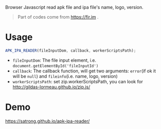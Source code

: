 Browser Javascript read apk file and ipa file's name, logo, version.

> Part of codes come from https://fir.im .

# Usage
```js
APK_IPA_READER(fileInputDom, callback, workerScriptsPath);
```

- `fileInputDom`: The file input element, i.e. `document.getElementById('fileInputId')`
- `callback`: The callback function, will get two arguments: `error`(if ok it will be `null`) and `fileinfo`(i.e. name, logo, version)
- `workerScriptsPath`: set zip.workerScriptsPath, you can look for http://gildas-lormeau.github.io/zip.js/

# Demo
https://satrong.github.io/apk-ipa-reader/